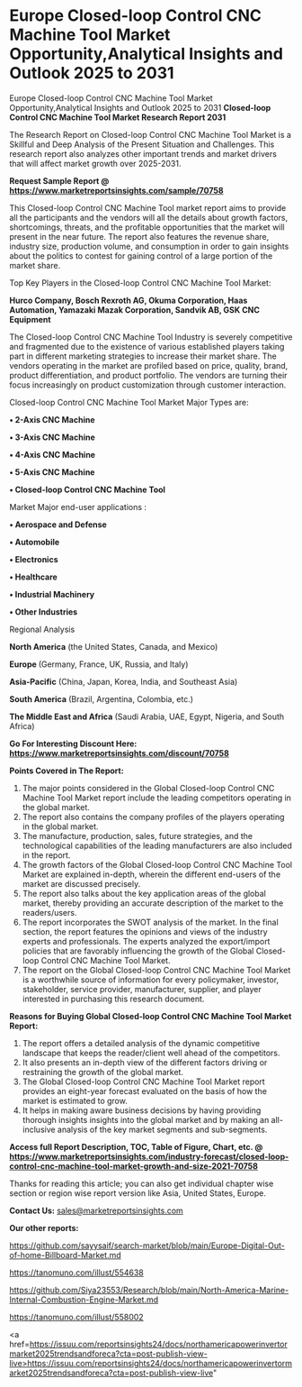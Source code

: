 # Europe Closed-loop Control CNC Machine Tool Market Opportunity,Analytical Insights and Outlook 2025 to 2031
 Europe Closed-loop Control CNC Machine Tool Market Opportunity,Analytical Insights and Outlook 2025 to 2031
<strong>Closed-loop Control CNC Machine Tool Market Research Report 2031</strong>

The Research Report on Closed-loop Control CNC Machine Tool Market is a Skillful and Deep Analysis of the Present Situation and Challenges. This research report also analyzes other important trends and market drivers that will affect market growth over 2025-2031.

<strong>Request Sample Report @ <a href=https://www.marketreportsinsights.com/sample/70758>https://www.marketreportsinsights.com/sample/70758</a></strong>

This Closed-loop Control CNC Machine Tool market report aims to provide all the participants and the vendors will all the details about growth factors, shortcomings, threats, and the profitable opportunities that the market will present in the near future. The report also features the revenue share, industry size, production volume, and consumption in order to gain insights about the politics to contest for gaining control of a large portion of the market share.

Top Key Players in the Closed-loop Control CNC Machine Tool Market:

<strong>Hurco Company, Bosch Rexroth AG, Okuma Corporation, Haas Automation, Yamazaki Mazak Corporation, Sandvik AB, GSK CNC Equipment</strong>

The Closed-loop Control CNC Machine Tool Industry is severely competitive and fragmented due to the existence of various established players taking part in different marketing strategies to increase their market share. The vendors operating in the market are profiled based on price, quality, brand, product differentiation, and product portfolio. The vendors are turning their focus increasingly on product customization through customer interaction.

Closed-loop Control CNC Machine Tool Market Major Types are:

<strong>• 2-Axis CNC Machine

• 3-Axis CNC Machine

• 4-Axis CNC Machine

• 5-Axis CNC Machine

• Closed-loop Control CNC Machine Tool</strong>

Market Major end-user applications :

<strong>• Aerospace and Defense

• Automobile

• Electronics

• Healthcare

• Industrial Machinery

• Other Industries</strong>

Regional Analysis

</u><strong><b>North America</b></strong> (the United States, Canada, and Mexico)

<strong><b>Europe </b></strong>(Germany, France, UK, Russia, and Italy)

<strong><b>Asia-Pacific</b></strong> (China, Japan, Korea, India, and Southeast Asia)

<strong><b>South America</b></strong> (Brazil, Argentina, Colombia, etc.)

<strong><b>The Middle East and Africa</b></strong> (Saudi Arabia, UAE, Egypt, Nigeria, and South Africa)

<strong>Go For Interesting Discount Here: <a href=https://www.marketreportsinsights.com/discount/70758>https://www.marketreportsinsights.com/discount/70758</a></strong>

<strong>Points Covered in The Report:</strong>
<ol>
  <li>The major points considered in the Global Closed-loop Control CNC Machine Tool Market report include the leading competitors operating in the global market.</li>
  <li>The report also contains the company profiles of the players operating in the global market.</li>
  <li>The manufacture, production, sales, future strategies, and the technological capabilities of the leading manufacturers are also included in the report.</li>
  <li>The growth factors of the Global Closed-loop Control CNC Machine Tool Market are explained in-depth, wherein the different end-users of the market are discussed precisely.</li>
  <li>The report also talks about the key application areas of the global market, thereby providing an accurate description of the market to the readers/users.</li>
  <li>The report incorporates the SWOT analysis of the market. In the final section, the report features the opinions and views of the industry experts and professionals. The experts analyzed the export/import policies that are favorably influencing the growth of the Global Closed-loop Control CNC Machine Tool Market.</li>
  <li>The report on the Global Closed-loop Control CNC Machine Tool Market is a worthwhile source of information for every policymaker, investor, stakeholder, service provider, manufacturer, supplier, and player interested in purchasing this research document.</li>
</ol>
<strong>Reasons for Buying Global Closed-loop Control CNC Machine Tool Market Report:</strong>

<ol>
  <li>The report offers a detailed analysis of the dynamic competitive landscape that keeps the reader/client well ahead of the competitors.</li>
  <li>It also presents an in-depth view of the different factors driving or restraining the growth of the global market.</li>
  <li>The Global Closed-loop Control CNC Machine Tool Market report provides an eight-year forecast evaluated on the basis of how the market is estimated to grow.</li>
  <li>It helps in making aware business decisions by having providing thorough insights insights into the global market and by making an all-inclusive analysis of the key market segments and sub-segments.</li>
</ol>
<strong>Access full Report Description, TOC, Table of Figure, Chart, etc. @ <a href=https://www.marketreportsinsights.com/industry-forecast/closed-loop-control-cnc-machine-tool-market-growth-and-size-2021-70758>https://www.marketreportsinsights.com/industry-forecast/closed-loop-control-cnc-machine-tool-market-growth-and-size-2021-70758</a></strong>


Thanks for reading this article; you can also get individual chapter wise section or region wise report version like Asia, United States, Europe.

<strong>Contact Us:</strong>
sales@marketreportsinsights.com

<strong>Our other reports:</strong>

<a href=https://github.com/sayysaif/search-market/blob/main/Europe-Digital-Out-of-home-Billboard-Market.md>https://github.com/sayysaif/search-market/blob/main/Europe-Digital-Out-of-home-Billboard-Market.md</a>

<a href=https://tanomuno.com/illust/554638>https://tanomuno.com/illust/554638</a>

<a href=https://github.com/Siya23553/Research/blob/main/North-America-Marine-Internal-Combustion-Engine-Market.md>https://github.com/Siya23553/Research/blob/main/North-America-Marine-Internal-Combustion-Engine-Market.md</a>

<a href=https://tanomuno.com/illust/558002>https://tanomuno.com/illust/558002</a>

<a href=https://issuu.com/reportsinsights24/docs/northamericapowerinvertormarket2025trendsandforeca?cta=post-publish-view-live>https://issuu.com/reportsinsights24/docs/northamericapowerinvertormarket2025trendsandforeca?cta=post-publish-view-live</a>"
